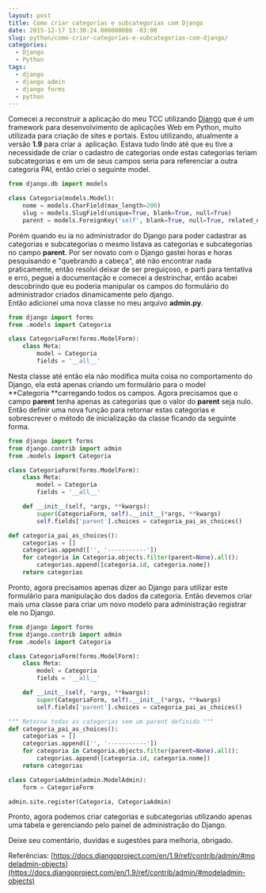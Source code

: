 ```yaml
---
layout: post
title: Como criar categorias e subcategorias com Django
date: 2015-12-17 13:30:24.000000000 -03:00
slug: python/como-criar-categorias-e-subcategorias-com-django/
categories:
  - Django
  - Python
tags:
  - django
  - django admin
  - django forms
  - python
---
```


Comecei a reconstruir a aplicação do meu TCC utilizando [Django][django] que é
um framework para desenvolvimento de aplicações Web em Python, muito utilizada
para criação de sites e portais. Estou utilizando, atualmente a versão **1.9**
para criar a  aplicação. Estava tudo lindo até que eu tive a necessidade de
criar o cadastro de categorias onde estas categorias teriam subcategorias e em
um de seus campos seria para referenciar a outra categoria PAI, então criei o
seguinte model.

```python
from django.db import models

class Categoria(models.Model):
    nome = models.CharField(max_length=200)
    slug = models.SlugField(unique=True, blank=True, null=True)
    parent = models.ForeignKey('self', blank=True, null=True, related_name='child')
```

Porém quando eu ia no administrador do Django para poder cadastrar as
categorias e subcategorias o mesmo listava as categorias e subcategorias no
campo **parent**. Por ser novato com o Django gastei horas e horas pesquisando
e "quebrando a cabeça", até não encontrar nada praticamente, então resolvi
deixar de ser preguiçoso, e parti para tentativa e erro, peguei a documentação
e comecei a destrinchar, então acabei descobrindo que eu poderia manipular os
campos do formulário do administrador criados dinamicamente pelo django.<br>
Então adicionei uma nova classe no meu arquivo **admin.py**.

```python
from django import forms
from .models import Categoria

class CategoriaForm(forms.ModelForm):
    class Meta:
        model = Categoria
        fields = '__all__'
```

Nesta classe até então ela não modifica muita coisa no comportamento do Django,
ela está apenas criando um formulário para o model **Categoria **carregando
todos os campos. Agora precisamos que o campo **parent** tenha apenas as
categorias que o valor do **parent** seja nulo. Então definir uma nova função
para retornar estas categorias e sobrescrever o método de inicialização da
classe ficando da seguinte forma.

```python
from django import forms
from django.contrib import admin
from .models import Categoria

class CategoriaForm(forms.ModelForm):
    class Meta:
        model = Categoria
        fields = '__all__'

    def __init__(self, *args, **kwargs):
        super(CategoriaForm, self).__init__(*args, **kwargs)
        self.fields['parent'].choices = categoria_pai_as_choices()

def categoria_pai_as_choices():
    categorias = []
    categorias.append(['', '-----------'])
    for categoria in Categoria.objects.filter(parent=None).all():
        categorias.append([categoria.id, categoria.nome])
    return categorias
```

Pronto, agora precisamos apenas dizer ao Django para utilizar este formulário
para manipulação dos dados da categoria. Então devemos criar mais uma classe
para criar um novo modelo para administração registrar ele no Django.

```python
from django import forms
from django.contrib import admin
from .models import Categoria

class CategoriaForm(forms.ModelForm):
    class Meta:
        model = Categoria
        fields = '__all__'

    def __init__(self, *args, **kwargs):
        super(CategoriaForm, self).__init__(*args, **kwargs)
        self.fields['parent'].choices = categoria_pai_as_choices()

""" Retorna todas as categorias sem um parent definido """
def categoria_pai_as_choices():
    categorias = []
    categorias.append(['', '-----------'])
    for categoria in Categoria.objects.filter(parent=None).all():
        categorias.append([categoria.id, categoria.nome])
    return categorias

class CategoriaAdmin(admin.ModelAdmin):
    form = CategoriaForm

admin.site.register(Categoria, CategoriaAdmin)
```

Pronto, agora podemos criar categorias e subcategorias utilizando apenas uma
tabela e gerenciando pelo painel de administração do Django.

Deixe seu comentário, duvidas e sugestões para melhoria, obrigado.

Referências: [https://docs.djangoproject.com/en/1.9/ref/contrib/admin/#modeladmin-objects](https://docs.djangoproject.com/en/1.9/ref/contrib/admin/#modeladmin-objects)

[django]: https://www.djangoproject.com/ 'Django'
